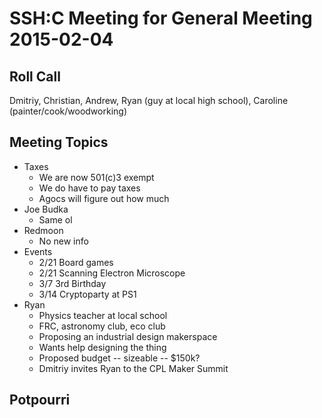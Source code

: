 SSH:C Meeting for General Meeting 2015-02-04
============================================

Roll Call
---------

Dmitriy, Christian, Andrew, Ryan (guy at local high school), Caroline (painter/cook/woodworking)

Meeting Topics
--------------

- Taxes
	- We are now 501(c)3 exempt
	- We do have to pay taxes
	- Agocs will figure out how much
- Joe Budka
	- Same ol
- Redmoon
	- No new info
- Events
	- 2/21 Board games
	- 2/21 Scanning Electron Microscope
	- 3/7 3rd Birthday
	- 3/14 Cryptoparty at PS1
- Ryan
	- Physics teacher at local school
	- FRC, astronomy club, eco club
	- Proposing an industrial design makerspace
	- Wants help designing the thing
	- Proposed budget -- sizeable -- $150k?
	- Dmitriy invites Ryan to the CPL Maker Summit


Potpourri
--------


